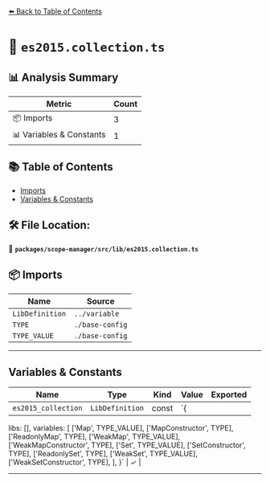 [⬅️ Back to Table of Contents](../../../../index.md)

# 📄 `es2015.collection.ts`

## 📊 Analysis Summary

| Metric | Count |
|--------|-------|
| 📦 Imports | 3 |
| 📊 Variables & Constants | 1 |

## 📚 Table of Contents

- [Imports](#imports)
- [Variables & Constants](#variables-constants)

## 🛠️ File Location:
📂 **`packages/scope-manager/src/lib/es2015.collection.ts`**

## 📦 Imports

| Name | Source |
|------|--------|
| `LibDefinition` | `../variable` |
| `TYPE` | `./base-config` |
| `TYPE_VALUE` | `./base-config` |


---

## Variables & Constants

| Name | Type | Kind | Value | Exported |
|------|------|------|-------|----------|
| `es2015_collection` | `LibDefinition` | const | `{
  libs: [],
  variables: [
    ['Map', TYPE_VALUE],
    ['MapConstructor', TYPE],
    ['ReadonlyMap', TYPE],
    ['WeakMap', TYPE_VALUE],
    ['WeakMapConstructor', TYPE],
    ['Set', TYPE_VALUE],
    ['SetConstructor', TYPE],
    ['ReadonlySet', TYPE],
    ['WeakSet', TYPE_VALUE],
    ['WeakSetConstructor', TYPE],
  ],
}` | ✓ |


---